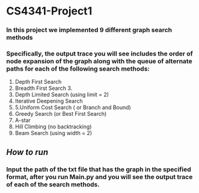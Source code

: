 # CS4341-Project1
### In this project we implemented 9 different graph search methods
### Specifically, the output trace you will see includes the order of node expansion of the graph along with the queue of alternate paths for each of the following search methods:
1. Depth First Search 
2. Breadth First Search 3.
3. Depth Limited Search (using limit = 2) 
4. Iterative Deepening Search 
5. 5.Uniform Cost Search ( or Branch and Bound) 
6. Greedy Search (or Best First Search) 
7. A-star 
8. Hill Climbing (no backtracking) 
9. Beam Search (using width = 2)

## _How to run_
### Input the path of the txt file that has the graph in the specified format, after you run Main.py and you will see the output trace of each of the search methods.

